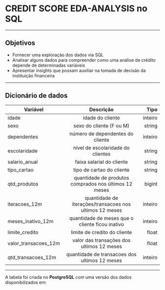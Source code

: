 # CREDIT SCORE EDA-ANALYSIS no SQL

___

## Objetivos
* Fornecer uma exploração dos dados via SQL
*  Analisar alguns dados para compreender como uma análise de crédito depende de determinadas variáveis
*  Apresentar insights que possam auxiliar na tomada de decisão da instituição financeira

---
## Dicionário de dados

| Variável                | Descrição                                           | Tipo         |
| ----------------------- |:---------------------------------------------------:| ------------:|
| idade | idade do cliente | inteiro|
| sexo | sexo do cliente (F ou M) | string|
| dependentes | número de dependentes do cliente | inteiro|
| escolaridade | nível de escolaridade do clientes | string|
| salario_anual | faixa salarial do cliente | string|
| tipo_cartao | tipo de cartao do cliente | string|
| qtd_produtos | quantidade de produtos comprados nos últimos 12 meses | bigint|
| iteracoes_12m | quantidade de iterações/transacoes nos ultimos 12 meses | inteiro|
| meses_inativo_12m | quantidade de meses que o cliente ficou inativo | inteiro|
| limite_credito | limite de credito do cliente | float|
|valor_transacoes_12m | valor das transações dos ultimos 12 meses |float|
|qtd_transacoes_12m  | quantidade de transacoes dos ultimos 12 meses | inteiro|

______
A tabela foi criada no **PostgreSQL** com uma versão dos dados disponibilizados em:
